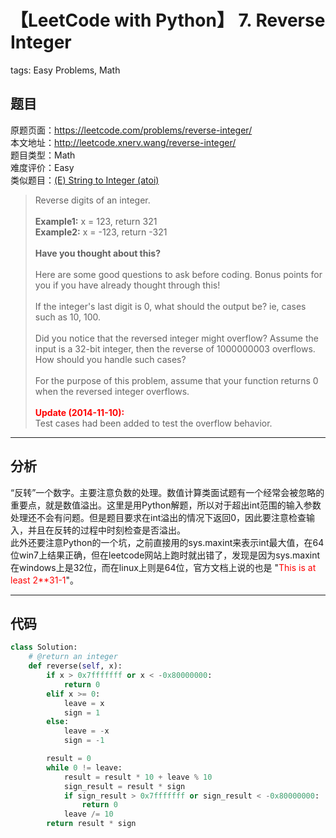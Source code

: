 # 【LeetCode with Python】 7. Reverse Integer
tags: Easy Problems, Math

## 题目
原题页面：<https://leetcode.com/problems/reverse-integer/><br/>
本文地址：<http://leetcode.xnerv.wang/reverse-integer/><br/>
题目类型：Math<br/>
难度评价：Easy<br/>
类似题目：[(E) String to Integer (atoi)](/string-to-integer-atoi/)<br/>

> Reverse digits of an integer.<br/>
><br/>
> **Example1:** x =  123, return  321<br/>
> **Example2:** x = -123, return -321<br/>
><br/>
> **Have you thought about this?**<br/>
><br/>
> Here are some good questions to ask before coding. Bonus points for you if you have already thought through this!<br/>
><br/>
> If the integer's last digit is 0, what should the output be? ie, cases such as 10, 100.<br/>
><br/>
> Did you notice that the reversed integer might overflow? Assume the input is a 32-bit integer, then the reverse of 1000000003 overflows. How should you handle such cases?<br/>
><br/>
> For the purpose of this problem, assume that your function returns 0 when the reversed integer overflows.<br/>
><br/>
> **<font color="red">Update (2014-11-10):</font>**<br/>
> Test cases had been added to test the overflow behavior.<br/>

<!-- more -->

---
## 分析
“反转”一个数字。主要注意负数的处理。数值计算类面试题有一个经常会被忽略的重要点，就是数值溢出。这里是用Python解题，所以对于超出int范围的输入参数处理还不会有问题。但是题目要求在int溢出的情况下返回0，因此要注意检查输入，并且在反转的过程中时刻检查是否溢出。<br/>
此外还要注意Python的一个坑，之前直接用的sys.maxint来表示int最大值，在64位win7上结果正确，但在leetcode网站上跑时就出错了，发现是因为sys.maxint在windows上是32位，而在linux上则是64位，官方文档上说的也是 "<span style="color: red">This is at least 2**31-1</span>"。<br/>

---
## 代码
``` python
class Solution:
    # @return an integer
    def reverse(self, x):
        if x > 0x7fffffff or x < -0x80000000:
            return 0
        elif x >= 0:
            leave = x
            sign = 1
        else:
            leave = -x
            sign = -1

        result = 0
        while 0 != leave:
            result = result * 10 + leave % 10
            sign_result = result * sign
            if sign_result > 0x7fffffff or sign_result < -0x80000000:
                return 0
            leave /= 10
        return result * sign
```
